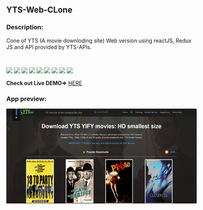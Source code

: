 ## YTS-Web-CLone
<h3>Description:</h3>
<p>Cone of YTS (A movie downloding site) Web version using reactJS, Redux JS and API provided by YTS-APIs.</p><br/>
<p>
    <img src="https://img.shields.io/badge/Platform-Web-brightgreen.svg" />
  <img src="https://img.shields.io/badge/Application-YTS_Web-green.svg" />
  <img src="https://img.shields.io/badge/Editor-WEB_Strom-0078d7.svg" />
  <img src="https://img.shields.io/badge/Library-React_JS-61dbfb.svg" />
  <img src="https://img.shields.io/badge/Language-JavaScript-f0db4f.svg" />
    <img src="https://img.shields.io/badge/State_Management-REDUX-orange.svg" />
  <img src="https://img.shields.io/badge/BackEnd-Firebase-brightgreen.svg" />
    <img src="https://img.shields.io/badge/APIs-YTS_APIs-61dbfb.svg" />
    <img src="https://img.shields.io/badge/Hosting-Firebase_Hosting-black.svg" />
<p><b>Check out Live DEMO=></b> <a href="https://yts-web-clone.web.app/">HERE</a></p>
<h3>App preview:</h3>
<img src="src/assets/app_preview.png" height="250px" alt="App Preview"/>
</p>
